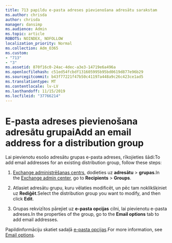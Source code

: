 ```yaml
---
title: 713 papildu e-pasta adreses pievienošana adresātu sarakstam
ms.author: chrisda
author: chrisda
manager: dansimp
ms.audience: Admin
ms.topic: article
ROBOTS: NOINDEX, NOFOLLOW
localization_priority: Normal
ms.collection: Adm_O365
ms.custom:
- "713"
- "3"
ms.assetid: 870f16c0-24ac-4dec-a3e3-14719e6a496a
ms.openlocfilehash: c51ed54fcbdf131605995b95bd0619d877e96b29
ms.sourcegitcommit: b43f77221f47b50c41197a448a9c26c423ce1ad5
ms.translationtype: MT
ms.contentlocale: lv-LV
ms.lasthandoff: 11/15/2019
ms.locfileid: "37766214"
---
```

# <a name="add-an-email-address-for-a-distribution-group"></a><span data-ttu-id="01880-102">E-pasta adreses pievienošana adresātu grupai</span><span class="sxs-lookup"><span data-stu-id="01880-102">Add an email address for a distribution group</span></span>

<span data-ttu-id="01880-103">Lai pievienotu esošo adresātu grupas e-pasta adreses, rīkojieties šādi:</span><span class="sxs-lookup"><span data-stu-id="01880-103">To add email addresses for an existing distribution group, follow these steps:</span></span>

1. <span data-ttu-id="01880-104">[Exchange administrēšanas centrs](https://outlook.office365.com/ecp/), dodieties uz **adresātu** \> **grupas**.</span><span class="sxs-lookup"><span data-stu-id="01880-104">In the [Exchange admin center](https://outlook.office365.com/ecp/), go to **Recipients** \> **Groups**.</span></span>

2. <span data-ttu-id="01880-105">Atlasiet adresātu grupu, kuru vēlaties modificēt, un pēc tam noklikšķiniet uz **Rediģēt**.</span><span class="sxs-lookup"><span data-stu-id="01880-105">Select the distribution group you want to modify, and then click **Edit**.</span></span>

3. <span data-ttu-id="01880-106">Grupas rekvizītos pārejiet uz **e-pasta opcijas** cilni, lai pievienotu e-pasta adreses.</span><span class="sxs-lookup"><span data-stu-id="01880-106">In the properties of the group, go to the **Email options** tab to add email addresses.</span></span> 

<span data-ttu-id="01880-107">Papildinformāciju skatiet sadaļā [e-pasta opcijas](https://technet.microsoft.com/library/bb124513.aspx#emailoptions).</span><span class="sxs-lookup"><span data-stu-id="01880-107">For more information, see [Email options](https://technet.microsoft.com/library/bb124513.aspx#emailoptions).</span></span>
